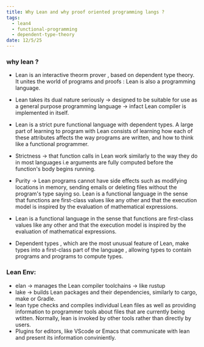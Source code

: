 ```yaml
---
title: Why Lean and why proof oriented programming langs ?
tags:
  - lean4
  - functional-programming
  - dependent-type-theory
date: 12/5/25
---
```

### why lean ?
- Lean is an interactive theorm prover , based on dependent type theory. It unites the world of programs and proofs : Lean is also a programming language.
- Lean takes its dual nature seriously -> designed to be suitable for use as a general purpose programming language -> infact Lean compiler is implemented in itself.

- Lean is a strict pure functional language with dependent types. A large part of learning to program with Lean consists of learning how each of these attributes affects the way programs are written, and how to think like a functional programmer.

- Strictness -> that function calls in Lean work similarly to the way they do in most languages i.e arguments are fully computed before the function's body begins running.

- Purity -> Lean programs cannot have side effects such as modifying locations in memory, sending emails or deleting files without the program's type saying so. Lean is a functional language in the sense that functions are first-class values like any other and that the execution model is inspired by the evaluation of mathematical expressions.

- Lean is a functional language in the sense that functions are first-class values like any other and that the execution model is inspired by the evaluation of mathematical expressions. 

- Dependent types , which are the most unusual feature of Lean, make types into a first-class part of the language , allowing types to contain programs and programs to compute types.


### Lean Env:
- elan -> manages the Lean compiler toolchains -> like rustup
- lake -> builds Lean packages and their dependencies, similarly to cargo, make or Gradle.
- lean type checks and compiles individual Lean files as well as providing information to programmer tools about files that are currently being wtitten. Normally, lean is invoked by other tools rather than directly by users.
- Plugins for editors, like VScode or Emacs that communicate with lean and present its information conviniently.




